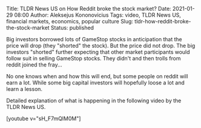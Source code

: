 Title: TLDR News US on How Reddit broke the stock market?
Date: 2021-01-29 08:00
Author: Aleksejus Kononovicius
Tags: video, TLDR News US, financial markets, economics, popular culture
Slug: tldr-how-reddit-broke-the-stock-market
Status: published 

Big investors borrowed lots of GameStop stocks in anticipation that the price
will drop (they "shorted" the stock). But the price did not drop. The big
investors "shorted" further expecting that other market participants would
follow suit in selling GameStop stocks. They didn't and then trolls from
reddit joined the fray...

No one knows when and how this will end, but some people on reddit will earn
a lot. While some big capital investors will hopefully loose a lot and learn
a lesson.

Detailed explanation of what is happening in the following video by the TLDR
News US.

[youtube v="sH_F7mQIM0M"]
